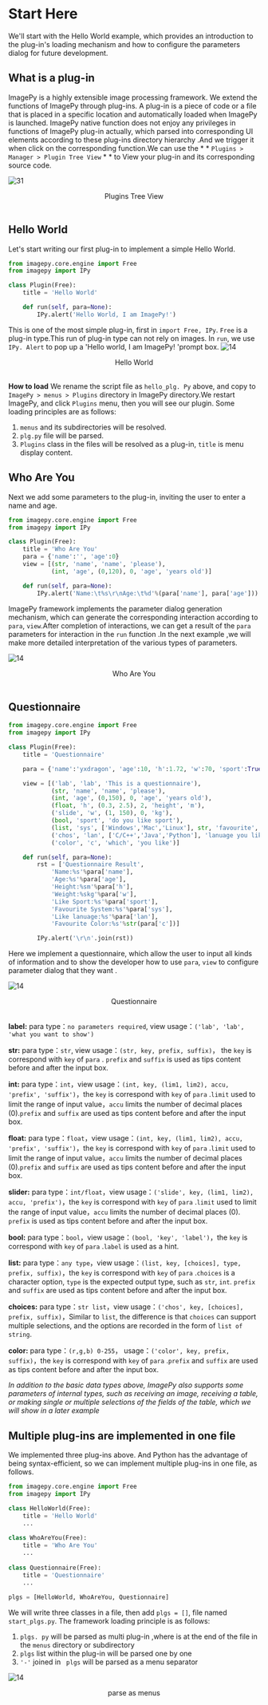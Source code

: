 # Start Here

We'll start with the Hello World example, which provides an introduction to the plug-in's loading mechanism and how to configure the parameters dialog for future development.



##  What is a plug-in

ImagePy is a highly extensible image processing framework. We extend the functions of ImagePy through plug-ins. A plug-in is a piece of code or a file that is placed in a specific location and automatically loaded when ImagePy is launched.  ImagePy native function does not enjoy any privileges in functions of ImagePy plug-in actually, which parsed into corresponding UI elements according to these plug-ins directory hierarchy .And we trigger it when click on the corresponding function.We can use the * * ` Plugins > Manager > Plugin Tree View ` * * to View your plug-in and its corresponding source code.

![31](http://idoc.imagepy.org/demoplugin/31.png)
<div align=center>Plugins Tree View</div><br>



## Hello World

Let's start writing our first plug-in to implement a simple Hello World.

```python
from imagepy.core.engine import Free
from imagepy import IPy

class Plugin(Free):
    title = 'Hello World'

    def run(self, para=None):
        IPy.alert('Hello World, I am ImagePy!')
```
This is one of the most simple plug-in, first in ` import Free, IPy `. ` Free ` is a plug-in type.This run of plug-in type can not rely on images. In ` run `, we  use  ` IPy. Alert ` to pop up a 'Hello world, I am ImagePy! 'prompt box.
![14](http://idoc.imagepy.org/demoplugin/01.png)
<div align=center>Hello World</div><br>

**How to load**
We rename the script file as  ` hello_plg. Py `  above, and copy to ` ImagePy > menus > Plugins ` directory in ImagePy directory.We restart ImagePy, and click  ` Plugins ` menu, then you will see our plugin.
Some loading principles are as follows:
1. ` menus ` and its subdirectories will be resolved.
2. `plg.py` file will be parsed.
3. ` Plugins ` class in the files will be resolved as a plug-in, ` title ` is menu display content.



## Who Are You

Next we add some parameters to the plug-in, inviting the user to enter a name and age.

```python
from imagepy.core.engine import Free
from imagepy import IPy

class Plugin(Free):
    title = 'Who Are You'
    para = {'name':'', 'age':0}
    view = [(str, 'name', 'name', 'please'),
            (int, 'age', (0,120), 0, 'age', 'years old')]

    def run(self, para=None):
        IPy.alert('Name:\t%s\r\nAge:\t%d'%(para['name'], para['age']))
```

ImagePy framework implements the parameter dialog generation mechanism, which can generate the corresponding interaction according to ` para `, ` view `.After completion of interactions, we can get a result of the  ` para ` parameters for interaction in the ` run ` function .In the next example ,we will make more detailed interpretation of the various types of parameters.

![14](http://idoc.imagepy.org/demoplugin/02.png)
<div align=center>Who Are You</div><br>



## Questionnaire

```python
from imagepy.core.engine import Free
from imagepy import IPy

class Plugin(Free):
    title = 'Questionnaire'

    para = {'name':'yxdragon', 'age':10, 'h':1.72, 'w':70, 'sport':True, 'sys':'Mac', 'lan':['C/C++', 'Python'], 'c':(255,0,0)} 

    view = [('lab', 'lab', 'This is a questionnaire'),
            (str, 'name', 'name', 'please'), 
            (int, 'age', (0,150), 0, 'age', 'years old'),
            (float, 'h', (0.3, 2.5), 2, 'height', 'm'),
            ('slide', 'w', (1, 150), 0, 'kg'),
            (bool, 'sport', 'do you like sport'),
            (list, 'sys', ['Windows','Mac','Linux'], str, 'favourite', 'system'),
            ('chos', 'lan', ['C/C++','Java','Python'], 'lanuage you like(multi)'),
            ('color', 'c', 'which', 'you like')]

    def run(self, para=None):
        rst = ['Questionnaire Result', 
            'Name:%s'%para['name'], 
            'Age:%s'%para['age'],
            'Height:%sm'%para['h'], 
            'Weight:%skg'%para['w'], 
            'Like Sport:%s'%para['sport'],
            'Favourite System:%s'%para['sys'],
            'Like lanuage:%s'%para['lan'],
            'Favourite Color:%s'%str(para['c'])]

        IPy.alert('\r\n'.join(rst))
```
Here we implement a questionnaire, which allow the user to input all kinds of information and to show the developer how to use ` para `, ` view `  to  configure parameter dialog that they want .


![14](http://idoc.imagepy.org/demoplugin/03.png)
<div align=center>Questionnaire</div><br>

**label:** para type：`no parameters required`, view usage：`('lab', 'lab', 'what you want to show')`

**str:** para type：`str`, view usage：`(str, key, prefix, suffix)`， the ` key ` is correspond with ` key ` of  ` para ` . ` prefix ` and ` suffix ` is used as  tips content before and after the input box.

**int:** para type：`int`，view usage：`(int, key, (lim1, lim2), accu, 'prefix', 'suffix')`，the ` key ` is correspond with ` key ` of  ` para ` .` limit ` used to limit the range of input value，`accu` limits the number of decimal places (0).` prefix ` and ` suffix ` are used as  tips content before and after the input box.

**float:** para type：`float`，view usage：`(int, key, (lim1, lim2), accu, 'prefix', 'suffix')`，the ` key ` is correspond with ` key ` of  ` para ` .` limit ` used to limit the range of input value，`accu` limits the number of decimal places (0).` prefix ` and ` suffix ` are used as  tips content before and after the input box.

**slider:** para type：`int/float`，view usage：`('slide', key, (lim1, lim2), accu, 'prefix')`，the ` key ` is correspond with ` key ` of  ` para ` .` limit ` used to limit the range of input value，`accu` limits the number of decimal places (0). ` prefix ` is used as  tips content before and after the input box.

**bool:** para type：`bool`，view usage：`(bool, 'key', 'label')`，the ` key ` is correspond with ` key ` of  ` para ` .`label` is used as a hint.

**list:** para type：`any type`，view usage：`(list, key, [choices], type, prefix, suffix)`，the ` key ` is correspond with ` key ` of  ` para ` .`choices` is a character option, `type` is the expected output type, such as `str`, `int`. ` prefix ` and ` suffix ` are used as  tips content before and after the input box.

**choices:** para type：`str list`，view usage：`('chos', key, [choices], prefix, suffix)`，Similar to `list`, the difference is that `choices` can support multiple selections, and the options are recorded in the form of `list of string`.

**color:** para type：`(r,g,b) 0-255`， usage：`('color', key, prefix, suffix)`，the ` key ` is correspond with ` key ` of  ` para ` .` prefix ` and ` suffix ` are used as  tips content before and after the input box.



*In addition to the basic data types above, ImagePy also supports some parameters of internal types, such as receiving an image, receiving a table, or making single or multiple selections of the fields of the table, which we will show in a later example*



## Multiple plug-ins are implemented in one file
We implemented three plug-ins above. And Python has the advantage of being syntax-efficient, so we can implement multiple plug-ins in one file, as follows.

```python
from imagepy.core.engine import Free
from imagepy import IPy

class HelloWorld(Free):
    title = 'Hello World'
    ...
    
class WhoAreYou(Free):
    title = 'Who Are You'
    ...
    
class Questionnaire(Free):
    title = 'Questionnaire'
    ...
    
plgs = [HelloWorld, WhoAreYou, Questionnaire]
```

We will write three classes in a file, then add `plgs = []`, file named `start_plgs.py`. The framework loading principle is as follows:

1.  ` plgs. py `  will be parsed as multi plug-in  ,where is at the end of the file in the ` menus ` directory or subdirectory
2.  ` plgs ` list within the plug-in will be parsed one by one
3. ` '-' ` joined in ` plgs`  will be parsed as a menu separator

![14](http://idoc.imagepy.org/demoplugin/04.png)

<div align=center>parse as menus</div><br>

